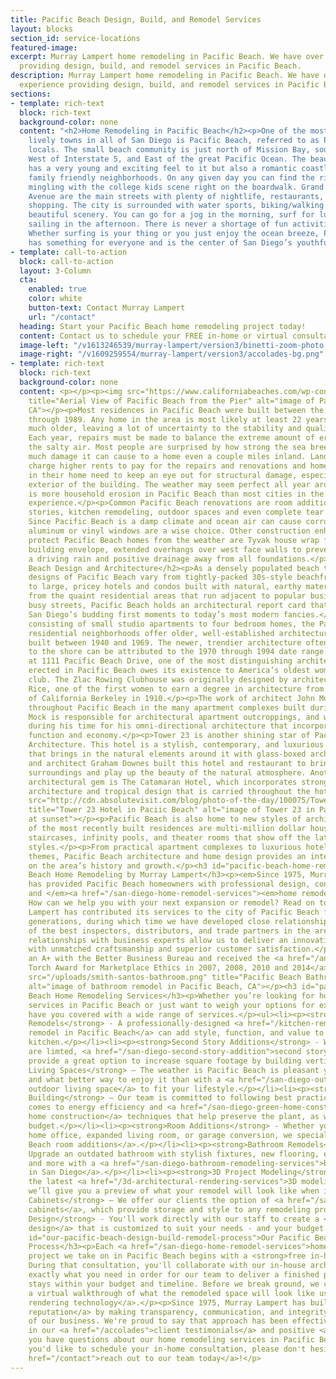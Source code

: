 ```yaml
---
title: Pacific Beach Design, Build, and Remodel Services
layout: blocks
section_id: service-locations
featured-image: 
excerpt: Murray Lampert home remodeling in Pacific Beach. We have over 40 years experience
  providing design, build, and remodel services in Pacific Beach.
description: Murray Lampert home remodeling in Pacific Beach. We have over 40 years
  experience providing design, build, and remodel services in Pacific Beach.
sections:
- template: rich-text
  block: rich-text
  background-color: none
  content: "<h2>Home Remodeling in Pacific Beach</h2><p>One of the most scenic and
    lively towns in all of San Diego is Pacific Beach, referred to as P.B. by the
    locals. The small beach community is just north of Mission Bay, south of La Jolla,
    West of Interstate 5, and East of the great Pacific Ocean. The beautiful city
    has a very young and exciting feel to it but also a romantic coastline and several
    family friendly neighborhoods. On any given day you can find the rich and famous
    mingling with the college kids scene right on the boardwalk. Grand and Garnet
    Avenue are the main streets with plenty of nightlife, restaurants, cafes, and
    shopping. The city is surrounded with water sports, biking/walking paths, and
    beautiful scenery. You can go for a jog in the morning, surf for lunch, and be
    sailing in the afternoon. There is never a shortage of fun activities in P.B.
    Whether surfing is your thing or you just enjoy the ocean breeze, Pacific Beach
    has something for everyone and is the center of San Diego’s youthful lifestyle.</p>"
- template: call-to-action
  block: call-to-action
  layout: 3-Column
  cta:
    enabled: true
    color: white
    button-text: Contact Murray Lampert
    url: "/contact"
  heading: Start your Pacific Beach home remodeling project today!
  content: Contact us to schedule your FREE in-home or virtual consultation.
  image-left: "/v1613246539/murray-lampert/version3/binetti-zoom-photo.png"
  image-right: "/v1609259554/murray-lampert/version3/accolades-bg.png"
- template: rich-text
  block: rich-text
  background-color: none
  content: <p></p><p><img src="https://www.californiabeaches.com/wp-content/uploads/2014/09/bigs-Pacific-Beach-Aerial-View-with-Pier-PB-San-Diego-CA-E1-Large-e1509516135898-1000x592.jpg"
    title="Aerial View of Pacific Beach from the Pier" alt="image of Pacific Beach,
    CA"></p><p>Most residences in Pacific Beach were built between the years of 1950
    through 1989. Any home in the area is most likely at least 22 years old and probably
    much older, leaving a lot of uncertainty to the stability and quality of its infrastructure.
    Each year, repairs must be made to balance the extreme amount of erosion from
    the salty air. Most people are surprised by how strong the sea breeze is and how
    much damage it can cause to a home even a couple miles inland. Landlords must
    charge higher rents to pay for the repairs and renovations and home owners living
    in their home need to keep an eye out for structural damage, especially to the
    exterior of the building. The weather may seem perfect all year around, but there
    is more household erosion in Pacific Beach than most cities in the U.S. will every
    experience.</p><p>Common Pacific Beach renovations are room additions, second
    stories, kitchen remodeling, outdoor spaces and even complete tear downs/rebuilding.
    Since Pacific Beach is a damp climate and ocean air can cause corrosion, clad
    aluminum or vinyl windows are a wise choice. Other construction enhancements to
    protect Pacific Beach homes from the weather are Tyvak house wrap for a tight
    building envelope, extended overhangs over west face walls to prevent leaks from
    a driving rain and positive drainage away from all foundations.</p><h2 id="pacific-beach-design-and-architecture">Pacific
    Beach Design and Architecture</h2><p>As a densely populated beach town, the architectural
    designs of Pacific Beach vary from tightly-packed 30s-style beachfront cottages
    to large, pricey hotels and condos built with natural, earthy materials. Aside
    from the quaint residential areas that run adjacent to popular businesses and
    busy streets, Pacific Beach holds an architectural report card that runs from
    San Diego’s budding first moments to today’s most modern fancies.</p><p>Primarily
    consisting of small studio apartments to four bedroom homes, the Pacific Beach
    residential neighborhoods offer older, well-established architecture that was
    built between 1940 and 1969. The newer, trendier architecture often found closer
    to the shore can be attributed to the 1970 through 1994 date range.</p><p>Standing
    at 1111 Pacific Beach Drive, one of the most distinguishing architectural structures
    erected in Pacific Beach owes its existence to America’s oldest women’s rowing
    club. The Zlac Rowing Clubhouse was originally designed by architect Lilian J.
    Rice, one of the first women to earn a degree in architecture from the University
    of California Berkeley in 1910.</p><p>The work of architect John Mock is visible
    throughout Pacific Beach in the many apartment complexes built during his time.
    Mock is responsible for architectural apartment outcroppings, and was recognized
    during his time for his omni-directional architecture that incorporated form,
    function and economy.</p><p>Tower 23 is another shining star of Pacific Beach
    Architecture. This hotel is a stylish, contemporary, and luxurious urban building
    that brings in the natural elements around it with glass-boxed architecture. Designer
    and architect Graham Downes built this hotel and restaurant to bring in the tropical
    surroundings and play up the beauty of the natural atmosphere. Another tropical
    architectural gem is The Catamaran Hotel, which incorporates strong colonial Hawaiian
    architecture and tropical design that is carried throughout the hotel.</p><p><img
    src="http://cdn.absolutevisit.com/blog/photo-of-the-day/100075/Tower-Deck-Sunset-at-Tower-23-Pacific-Beach-California-USA.jpg"
    title="Tower 23 Hotel in Paciic Beach" alt="image of Tower 23 in Pacific Beach
    at sunset"></p><p>Pacific Beach is also home to new styles of architecture. Many
    of the most recently built residences are multi-million dollar houses with spiral
    staircases, infinity pools, and theater rooms that show off the latest in ultramodern
    styles.</p><p>From practical apartment complexes to luxurious hotels with tropical
    themes, Pacific Beach architecture and home design provides an interesting reflection
    on the area’s history and growth.</p><h3 id="pacific-beach-home-remodeling-by-murray-lampert">Pacific
    Beach Home Remodeling by Murray Lampert</h3><p><em>Since 1975, Murray Lampert
    has provided Pacific Beach homeowners with professional design, construction,
    and </em><a href="/san-diego-home-remodel-services"><em>home remodeling services</em></a><em>.
    How can we help you with your next expansion or remodel? Read on to find out.</em></p><p>Murray
    Lampert has contributed its services to the city of Pacific Beach for over four
    generations, during which time we have developed close relationships with some
    of the best inspectors, distributors, and trade partners in the area. These longstanding
    relationships with business experts allow us to deliver an innovative product
    with unmatched craftsmanship and superior customer satisfaction.</p><p>We maintain
    an A+ with the Better Business Bureau and received the <a href="/another-better-business-bureau-torch-award">BBB
    Torch Award for Marketplace Ethics in 2007, 2008, 2010 and 2014</a>.</p><p><img
    src="/uploads/smith-santos-bathroom.png" title="Pacific Beach Bathroom Remodeling"
    alt="image of bathroom remodel in Pacific Beach, CA"></p><h3 id="pacific-beach-home-remodeling-services">Pacific
    Beach Home Remodeling Services</h3><p>Whether you’re looking for home remodeling
    services in Pacific Beach or just want to weigh your options for expansion, we
    have you covered with a wide range of services.</p><ul><li><p><strong>Kitchen
    Remodels</strong> - A professionally-designed <a href="/kitchen-remodeling-pacific-beach">kitchen
    remodel in Pacific Beach</a> can add style, function, and value to an outdated
    kitchen.</p></li><li><p><strong>Second Story Additions</strong> - When lot sizes
    are limted, <a href="/san-diego-second-story-addition">second story additions</a>
    provide a great option to increase square footage by building vertically.</p></li><li><p><strong>Outdoor
    Living Spaces</strong> – The weather is Pacific Beach is pleasant year-round,
    and what better way to enjoy it than with a <a href="/san-diego-outdoor-living-space-design/">custom
    outdoor living space</a> to fit your lifestyle.</p></li><li><p><strong>Green Home
    Building</strong> – Our team is committed to following best practices when it
    comes to energy efficiency and <a href="/san-diego-green-home-construction">green
    home construction</a> techniques that help preserve the plant, as well as your
    budget.</p></li><li><p><strong>Room Additions</strong> - Whether you need a new
    home office, expanded living room, or garage conversion, we specialize in <a href="/room-additions-pacific-beach">Pacific
    Beach room additions</a>.</p></li><li><p><strong>Bathroom Remodels</strong> –
    Upgrade an outdated bathroom with stylish fixtures, new flooring, efficient plumbing,
    and more with a <a href="/san-diego-bathroom-remodeling-services">bathroom remodel
    in San Diego</a>.</p></li><li><p><strong>3D Project Modeling</strong> - Using
    the latest <a href="/3d-architectural-rendering-services">3D modeling technology</a>,
    we’ll give you a preview of what your remodel will look like when it’s all finished.</p></li><li><p><strong>Custom
    Cabinets</strong> – We offer our clients the option of <a href="/san-diego-custom-cabinet-construction-services">custom
    cabinets</a>, which provide storage and style to any remodeling project.</p></li><li><p><strong>Architectural
    Design</strong> - You'll work directly with our staff to create a <a href="/san-diego-architectural-design-services">architectural
    design</a> that is customized to suit your needs - and your budget.</p></li></ul><h3
    id="our-pacific-beach-design-build-remodel-process">Our Pacific Beach Design-Build-Remodel
    Process</h3><p>Each <a href="/san-diego-home-remodel-services">home remodeling</a>
    project we take on in Pacific Beach begins with a <strong>free in-home consultation</strong>.
    During that consultation, you'll collaborate with our in-house architect to identify
    exactly what you need in order for our team to deliver a finished product that
    stays within your budget and timeline. Before we break ground, we can give you
    a virtual walkthrough of what the remodeled space will look like using <a href="/3d-architectural-rendering-services">3D
    rendering technology</a>.</p><p>Since 1975, Murray Lampert has built a <a href="https://www.youtube.com/watch?v=oRPb3--nimI">rock-solid
    reputation</a> by making transparency, communication, and integrity the foundation
    of our business. We're proud to say that approach has been effective, and is reflected
    in our <a href="/accolades">client testimonials</a> and positive <a href="/accolades">reviews</a>.</p><p>If
    you have questions about our home remodeling services in Pacific Beach, or if
    you'd like to schedule your in-home consultation, please don't hesitate to <a
    href="/contact">reach out to our team today</a>!</p>
---
```


